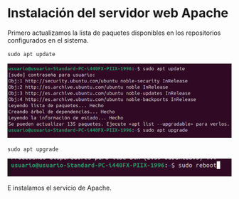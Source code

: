 # Instalación del servidor web Apache

Primero actualizamos la lista de paquetes disponibles en los repositorios configurados en el sistema.

```
sudo apt update
```

![](/Tema2/img/Screenshot_1.png)

```
sudo apt upgrade
```

![](/Tema2/img/Screenshot_2.png)

E instalamos el servicio de Apache.
